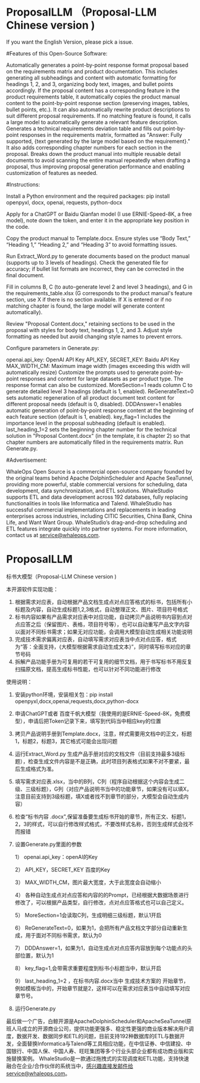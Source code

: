 # ProposalLLM （Proposal-LLM Chinese version )

If you want the English Version, please pick a issue.

#Features of this Open-Source Software:

Automatically generates a point-by-point response format proposal based on the requirements matrix and product documentation. This includes generating all subheadings and content with automatic formatting for headings 1, 2, and 3, organizing body text, images, and bullet points accordingly.
If the proposal content has a corresponding feature in the product requirements table, it automatically copies the product manual content to the point-by-point response section (preserving images, tables, bullet points, etc.). It can also automatically rewrite product descriptions to suit different proposal requirements. If no matching feature is found, it calls a large model to automatically generate a relevant feature description.
Generates a technical requirements deviation table and fills out point-by-point responses in the requirements matrix, formatted as "Answer: Fully supported, {text generated by the large model based on the requirement}." It also adds corresponding chapter numbers for each section in the proposal.
Breaks down the product manual into multiple reusable detail documents to avoid scanning the entire manual repeatedly when drafting a proposal, thus improving proposal generation performance and enabling customization of features as needed.

#Instructions:

Install a Python environment and the required packages: pip install openpyxl, docx, openai, requests, python-docx

Apply for a ChatGPT or Baidu Qianfan model (I use ERNIE-Speed-8K, a free model), note down the token, and enter it in the appropriate key position in the code.

Copy the product manual to Template.docx. Ensure styles use “Body Text,” “Heading 1,” “Heading 2,” and “Heading 3” to avoid formatting issues.

Run Extract_Word.py to generate documents based on the product manual (supports up to 3 levels of headings). Check the generated file for accuracy; if bullet list formats are incorrect, they can be corrected in the final document.

Fill in columns B, C (to auto-generate level 2 and level 3 headings), and G in the requirements_table.xlsx (G corresponds to the product manual's feature section, use X if there is no section available. If X is entered or if no matching chapter is found, the large model will generate content automatically).

Review "Proposal Content.docx," retaining sections to be used in the proposal with styles for body text, headings 1, 2, and 3. Adjust style formatting as needed but avoid changing style names to prevent errors.

Configure parameters in Generate.py:

openai.api_key: OpenAI API Key
API_KEY, SECRET_KEY: Baidu API Key
MAX_WIDTH_CM: Maximum image width (images exceeding this width will automatically resize)
Customize the prompts used to generate point-by-point responses and content for large datasets as per product type. The response format can also be customized.
MoreSection=1 reads column C to generate detailed level 3 headings (default is 1, enabled).
ReGenerateText=0 sets automatic regeneration of all product document text content for different proposal needs (default is 0, disabled).
DDDAnswer=1 enables automatic generation of point-by-point response content at the beginning of each feature section (default is 1, enabled).
key_flag=1 includes the importance level in the proposal subheading (default is enabled).
last_heading_1=2 sets the beginning chapter number for the technical solution in "Proposal Content.docx" (in the template, it is chapter 2) so that chapter numbers are automatically filled in the requirements matrix.
Run Generate.py.

#Advertisement:

WhaleOps Open Source is a commercial open-source company founded by the original teams behind Apache DolphinScheduler and Apache SeaTunnel, providing more powerful, stable commercial versions for scheduling, data development, data synchronization, and ETL solutions. WhaleStudio supports ETL and data development across 192 databases, fully replacing functionalities in tools like Informatica and Talend. WhaleStudio has successful commercial implementations and replacements in leading enterprises across industries, including CITIC Securities, China Bank, China Life, and Want Want Group. WhaleStudio’s drag-and-drop scheduling and ETL features integrate quickly into partner systems. For more information, contact us at service@whaleops.com.

# ProposalLLM
标书大模型（Proposal-LLM Chinese version )

本开源软件实现功能：
1. 根据需求对应表，自动根据产品文档生成点对点应答格式的标书，包括所有小标题及内容，自动生成标题1,2,3格式，自动整理正文、图片、项目符号格式
2. 标书内容如果有产品需求对应表中对应功能，自动拷贝产品说明书内容到点对点应答之后（保留图片、表格，项目符号等），也可以自动重写产品文字内容以面对不同标书需求；如果无对应功能，会调用大模型自动生成相关功能说明
3. 完成技术需求偏离对应表，自动填写需求对应表当中点对点应答，格式为“答：全面支持，{大模型根据需求自动生成文本}”，同时填写标书对应的章节号码
4. 拆解产品功能手册为可复用的若干可复用的细节文档，用于书写标书不用反复扫描原文档，提高生成标书性能，也可以针对不同功能进行修改


使用说明：
1. 安装python环境，安装相关包：pip install openpyxl,docx,openai,requests,docx,python-docx
2. 申请ChatGPT或者 百度千帆大模型（我使用的是ERNIE-Speed-8K，免费模型），申请后把Token记录下来，填写到代码当中相应key的位置
3. 拷贝产品说明手册到Template.docx，注意，样式需要用文档中的正文，标题1，标题2，标题3，其它格式可能会出现问题
4. 运行Extract_Word.py 生成产品手册对应的文档文件（目前支持最多3级标题），检查生成文件内容是不是正确，此时项目列表格式如果不对不要紧，最后生成格式为准。
5. 填写需求对应表.xlsx，当中的B列，C列（程序自动根据这个内容会生成二级、三级标题），G列（对应产品说明书当中的功能章节，如果没有可以填X，注意目前支持到3级标题，填X或者找不到章节的部分，大模型会自动生成内容）
6. 检查“标书内容 .docx",保留准备要生成标书开始的章节，所有正文、标题1，2，3的样式，可以自行修改样式格式，不要改样式名称，否则生成样式会找不而报错
7. 设置Generate.py里面的参数

   1） openai.api_key：openAI的Key
   
   2） API_KEY，SECRET_KEY 百度的Key
   
   3） MAX_WIDTH_CM，图片最大宽度，大于此宽度会自动缩小
   
   4） 各种自动生成点对点应答和内容的的Prompt，已经根据大数据场景进行修改了，可以根据产品类型，自行修改，点对点应答格式也可以自己定义。
   
   5） MoreSection=1会读取C列，生成明细三级标题，默认1开启
   
   6） ReGenerateText=0，如果为1，会把所有产品文档文字部分自动重新生成，用于面对不同标书需求，默认为0
   
   7） DDDAnswer=1，如果为1，自动生成点对点应答内容放到每个功能点的头部位置，默认为1
   
   8） key_flag=1,会带需求重要程度到标书小标题当中，默认开启
   
   9） last_heading_1=2 ，在标书内容.docx当中 生成技术方案的 开始章节，例如模板当中的，开始章节就是2，这样可以在需求对应表当中自动填写对应章节号。
   
9. 运行Generate.py

最后做一个广告，白鲸开源是ApacheDolphinScheduler和ApacheSeaTunnel原班人马成立的开源商业公司，提供功能更强多、稳定性更强的商业版本解决用户调度，数据开发、数据同步和ETL的问题，目前支持192种数据库的ETL与数据开发，全面替换Informatica与Talend等工具相应功能，在中信证券、中信建投、中国银行、中国人保、中国人寿、旺旺集团等多个行业头部企业都有成功商业版和实施替换案例。
WhaleStudio是一款通过拖拽式的实现调度和ETL功能，支持快速融合在企业/合作伙伴的系统当中，感兴趣直接发邮件给service@whaleops.com。
